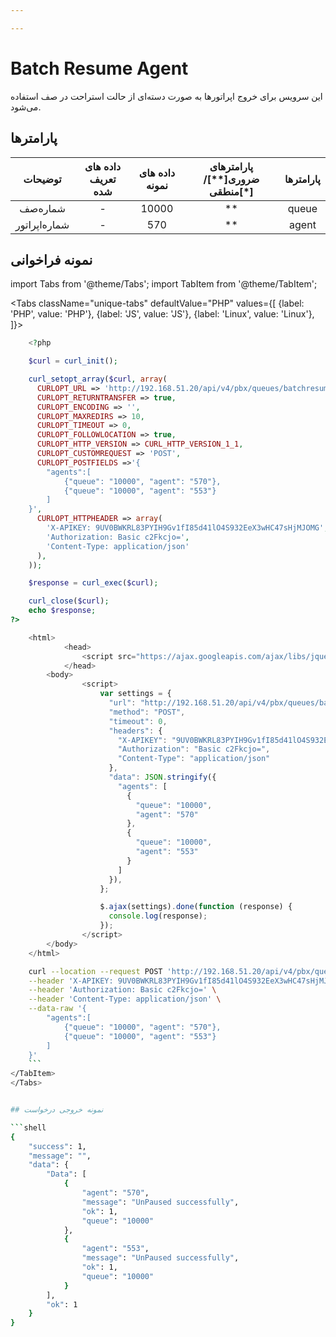 ```yaml
---

---
```

# Batch Resume Agent

این سرویس برای خروج اپراتورها به صورت دسته‌ای از حالت استراحت در صف استفاده می‌شود.

## پارامتر‌ها
|    توضیحات   | داده های تعریف شده | داده های نمونه | پارامترهای ضروری[**]/منطقی[*] | پارامترها |
|:------------:|:------------------:|:--------------:|:----------------------:|:---------:|
|    شماره‌صف   |          -         |       10000      |           **           |   queue   |
| شماره‌اپراتور |          -         |       570      |           **           |   agent   |


## نمونه فراخوانی

import Tabs from '@theme/Tabs';
import TabItem from '@theme/TabItem';

<Tabs
   className="unique-tabs" 
    defaultValue="PHP"
    values={[
        {label: 'PHP', value: 'PHP'},
        {label: 'JS', value: 'JS'},
		{label: 'Linux', value: 'Linux'},
    ]}>
<TabItem value="PHP">

```php
	<?php

	$curl = curl_init();

	curl_setopt_array($curl, array(
	  CURLOPT_URL => 'http://192.168.51.20/api/v4/pbx/queues/batchresumeagent',
	  CURLOPT_RETURNTRANSFER => true,
	  CURLOPT_ENCODING => '',
	  CURLOPT_MAXREDIRS => 10,
	  CURLOPT_TIMEOUT => 0,
	  CURLOPT_FOLLOWLOCATION => true,
	  CURLOPT_HTTP_VERSION => CURL_HTTP_VERSION_1_1,
	  CURLOPT_CUSTOMREQUEST => 'POST',
	  CURLOPT_POSTFIELDS =>'{
		"agents":[
			{"queue": "10000", "agent": "570"},
			{"queue": "10000", "agent": "553"}
		]
	}',
	  CURLOPT_HTTPHEADER => array(
		'X-APIKEY: 9UV0BWKRL83PYIH9Gv1fI85d41lO4S932EeX3wHC47sHjMJOMG',
		'Authorization: Basic c2Fkcjo=',
		'Content-Type: application/json'
	  ),
	));

	$response = curl_exec($curl);

	curl_close($curl);
	echo $response;
?>
```


</TabItem>
<TabItem value="JS">

```js
	<html>
			<head>
				<script src="https://ajax.googleapis.com/ajax/libs/jquery/3.5.1/jquery.min.js"></script>
			</head>
		<body>
				<script>
					var settings = {
					  "url": "http://192.168.51.20/api/v4/pbx/queues/batchresumeagent",
					  "method": "POST",
					  "timeout": 0,
					  "headers": {
						"X-APIKEY": "9UV0BWKRL83PYIH9Gv1fI85d41lO4S932EeX3wHC47sHjMJOMG",
						"Authorization": "Basic c2Fkcjo=",
						"Content-Type": "application/json"
					  },
					  "data": JSON.stringify({
						"agents": [
						  {
							"queue": "10000",
							"agent": "570"
						  },
						  {
							"queue": "10000",
							"agent": "553"
						  }
						]
					  }),
					};

					$.ajax(settings).done(function (response) {
					  console.log(response);
					});
				</script>
		</body>
	</html>
```

</TabItem>
<TabItem value="Linux">

```bash
	curl --location --request POST 'http://192.168.51.20/api/v4/pbx/queues/batchresumeagent' \
	--header 'X-APIKEY: 9UV0BWKRL83PYIH9Gv1fI85d41lO4S932EeX3wHC47sHjMJOMG' \
	--header 'Authorization: Basic c2Fkcjo=' \
	--header 'Content-Type: application/json' \
	--data-raw '{
		"agents":[
			{"queue": "10000", "agent": "570"},
			{"queue": "10000", "agent": "553"}
		]
	}'
	```
</TabItem>
</Tabs>


## نمونه خروجی درخواست

```shell
{
    "success": 1,
    "message": "",
    "data": {
        "Data": [
            {
                "agent": "570",
                "message": "UnPaused successfully",
                "ok": 1,
                "queue": "10000"
            },
            {
                "agent": "553",
                "message": "UnPaused successfully",
                "ok": 1,
                "queue": "10000"
            }
        ],
        "ok": 1
    }
}
```

